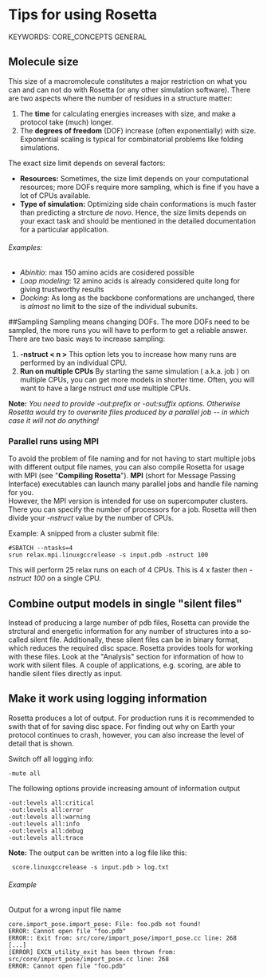# Tips for using Rosetta

KEYWORDS: CORE_CONCEPTS GENERAL

## Molecule size

This size of a macromolecule constitutes a major restriction on what you can and can not do with Rosetta (or any other simulation software). There are two aspects where the number of residues in a structure matter:  

1. The **time** for calculating energies increases with size, and make a protocol take (much) longer.  
2. The **degrees of freedom** (DOF) increase (often exponentially) with size. Exponential scaling is typical for combinatorial problems like folding simulations.  

The exact size limit depends on several factors:  

* **Resources:** Sometimes, the size limit depends on your computational resources; more DOFs require more sampling, which is fine if you have a lot of CPUs available.  
* **Type of simulation:**  Optimizing side chain conformations is much faster than predicting a strcture *de novo*. Hence, the size limits depends on your exact task and should be mentioned in the detailed documentation for a particular application.

###### Examples: 
* *Abinitio*: max 150 amino acids are cosidered possible
* *Loop modeling*: 12 amino acids is already considered quite long for giving trustworthy results
* *Docking*: As long as the backbone conformations are unchanged, there is *almost* no limit to the size of the individual subunits. 

##Sampling
Sampling means changing DOFs. The more DOFs need to be sampled, the more runs you will have to perform to get a reliable answer. There are two basic ways to increase sampling:

1. **-nstruct \< n \>** This option lets you to increase how many runs are performed by an individual CPU.
2. **Run on multiple CPUs** By starting the same simulation ( a.k.a. job ) on multiple CPUs, you can get more models in shorter time. Often, you will want to have a large nstruct *and* use multiple CPUs.  

>
**Note:** *You need to provide -out:prefix or -out:suffix options. Otherwise Rosetta would try to overwrite files produced by a parallel job -- in which case it will not do anything!*  


### Parallel runs using MPI 
To avoid the problem of file naming and for not having to start multiple jobs with different output file names, you can also compile Rosetta for usage with MPI (see "**Compiling Rosetta**"). **MPI** (short for Message Passing Interface) executables can launch many parallel jobs and handle file naming for you.  
However, the MPI version is intended for use on supercomputer clusters. There you can specify the number of processors for a job. Rosetta will then divide your *-nstruct* value by the number of CPUs.

Example: A snipped from a cluster submit file:

    #SBATCH --ntasks=4
    srun relax.mpi.linuxgccrelease -s input.pdb -nstruct 100
    
This will perform 25 relax runs on each of 4 CPUs. This is 4 x faster then *-nstruct 100* on a single CPU.


## Combine output models in single "silent files"
Instead of producing a large number of pdb files, Rosetta can provide the strctural and energetic information for any number of structures into a so-called silent file. Additionally, these silent files can be in binary format, which reduces the required disc space. Rosetta provides tools for working with these files. Look at the "Analysis" section for information of how to work with silent files. A couple of applications, e.g. scoring, are able to handle silent files directly as input. 

## Make it work using logging information
Rosetta produces a lot of output. For production runs it is recommended to swith that of for saving disc space. For finding out why on Earth your protocol continues to crash, however, you can also increase the level of detail that is shown.  

Switch off all logging info:

    -mute all
    
The following options provide increasing amount of information output

    -out:levels all:critical
    -out:levels all:error
    -out:levels all:warning
    -out:levels all:info
    -out:levels all:debug
    -out:levels all:trace
    
**Note:** The output can be written into a log file like this:

     score.linuxgccrelease -s input.pdb > log.txt

###### Example
Output for a wrong input file name

    core.import_pose.import_pose: File: foo.pdb not found!
    ERROR: Cannot open file "foo.pdb"
    ERROR:: Exit from: src/core/import_pose/import_pose.cc line: 268
    [...] 
    [ERROR] EXCN_utility_exit has been thrown from: src/core/import_pose/import_pose.cc line: 268
    ERROR: Cannot open file "foo.pdb"



 
     
 
 
